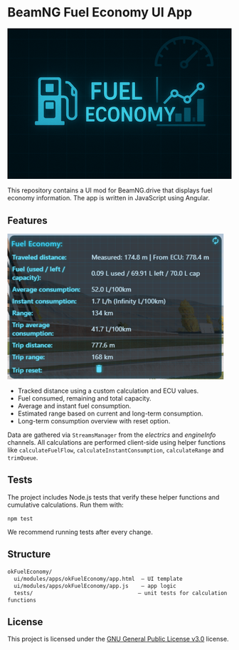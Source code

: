 # BeamNG Fuel Economy UI App

![Fuel Economy](https://raw.githubusercontent.com/KRtkovo-eu-AI/BeamNG_Fuel_Economy_mod/refs/heads/main/okFuelEconomy/ui/modules/apps/okFuelEconomy/app.png "Fuel Economy")

This repository contains a UI mod for BeamNG.drive that displays fuel economy information. The app is written in JavaScript using Angular.

## Features

![Fuel Economy screenshot](https://raw.githubusercontent.com/KRtkovo-eu-AI/BeamNG_Fuel_Economy_mod/refs/heads/main/img/preview.png "Fuel Economy screenshot")

- Tracked distance using a custom calculation and ECU values.
- Fuel consumed, remaining and total capacity.
- Average and instant fuel consumption.
- Estimated range based on current and long-term consumption.
- Long-term consumption overview with reset option.

Data are gathered via `StreamsManager` from the *electrics* and *engineInfo* channels. All calculations are performed client-side using helper functions like `calculateFuelFlow`, `calculateInstantConsumption`, `calculateRange` and `trimQueue`.

## Tests

The project includes Node.js tests that verify these helper functions and cumulative calculations. Run them with:

```
npm test
```

We recommend running tests after every change.

## Structure

```
okFuelEconomy/
  ui/modules/apps/okFuelEconomy/app.html  – UI template
  ui/modules/apps/okFuelEconomy/app.js    – app logic
  tests/                                 – unit tests for calculation functions
```

## License

This project is licensed under the [GNU General Public License v3.0](LICENSE) license.

